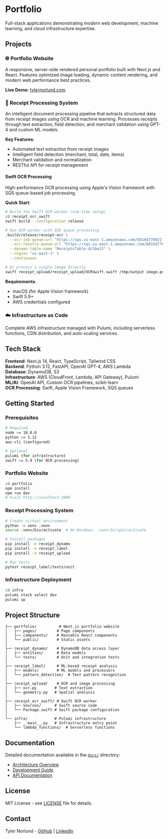 # Portfolio

Full-stack applications demonstrating modern web development, machine learning, and cloud infrastructure expertise.

## Projects

### 🌐 Portfolio Website
A responsive, server-side rendered personal portfolio built with Next.js and React. Features optimized image loading, dynamic content rendering, and modern web performance best practices.

**Live Demo**: [tylernorlund.com](https://tylernorlund.com)

### 🧾 Receipt Processing System  
An intelligent document processing pipeline that extracts structured data from receipt images using OCR and machine learning. Processes receipts through text extraction, field detection, and merchant validation using GPT-4 and custom ML models.

**Key Features**:
- Automated text extraction from receipt images
- Intelligent field detection (merchant, total, date, items)
- Merchant validation and normalization
- RESTful API for receipt management

#### Swift OCR Processing
High-performance OCR processing using Apple's Vision framework with SQS queue-based job processing.

**Quick Start**:
```bash
# Build the Swift OCR worker (one-time setup)
cd receipt_ocr_swift
swift build --configuration release

# Run OCR worker with SQS queue processing
.build/release/receipt-ocr \
  --ocr-job-queue-url "https://sqs.us-east-1.amazonaws.com/681647709217/upload-images-dev-ocr-queue" \
  --ocr-results-queue-url "https://sqs.us-east-1.amazonaws.com/681647709217/upload-images-dev-ocr-results-queue" \
  --dynamo-table-name "ReceiptsTable-dc5be22" \
  --region "us-east-1" \
  --continuous

# Or process a single image directly
swift receipt_upload/receipt_upload/OCRSwift.swift /tmp/output image.png
```

**Requirements**:
- macOS (for Apple Vision framework)
- Swift 5.9+
- AWS credentials configured

### ☁️ Infrastructure as Code
Complete AWS infrastructure managed with Pulumi, including serverless functions, CDN distribution, and auto-scaling services.

## Tech Stack

**Frontend**: Next.js 14, React, TypeScript, Tailwind CSS  
**Backend**: Python 3.12, FastAPI, OpenAI GPT-4, AWS Lambda  
**Database**: DynamoDB, S3  
**Infrastructure**: AWS (CloudFront, Lambda, API Gateway), Pulumi  
**ML/AI**: OpenAI API, Custom OCR pipelines, scikit-learn  
**OCR Processing**: Swift, Apple Vision Framework, SQS queues  

## Getting Started

### Prerequisites
```bash
# Required
node >= 18.0.0
python >= 3.12
aws-cli (configured)

# Optional
pulumi (for infrastructure)
swift >= 5.9 (for OCR processing)
```

### Portfolio Website

```bash
cd portfolio
npm install
npm run dev
# Visit http://localhost:3000
```

### Receipt Processing System

```bash
# Create virtual environment
python -m venv .venv
source .venv/bin/activate  # On Windows: .venv\Scripts\activate

# Install packages
pip install -e receipt_dynamo
pip install -e receipt_label
pip install -e receipt_upload

# Run tests
pytest receipt_label/tests/unit
```

### Infrastructure Deployment

```bash
cd infra
pulumi stack select dev
pulumi up
```

## Project Structure

```
├── portfolio/          # Next.js portfolio website
│   ├── pages/         # Page components
│   ├── components/    # Reusable React components
│   └── public/        # Static assets
│
├── receipt_dynamo/    # DynamoDB data access layer
│   ├── entities/      # Data models
│   └── tests/         # Unit and integration tests
│
├── receipt_label/     # ML-based receipt analysis
│   ├── models/        # ML models and processors
│   └── pattern_detection/  # Text pattern recognition
│
├── receipt_upload/    # OCR and image processing
│   ├── ocr.py        # Text extraction
│   └── geometry.py   # Spatial analysis
│
├── receipt_ocr_swift/ # Swift OCR worker
│   ├── Sources/      # Swift source code
│   └── Package.swift # Swift package configuration
│
└── infra/            # Pulumi infrastructure
    ├── __main__.py   # Infrastructure entry point
    └── lambda_functions/  # Serverless functions
```

## Documentation

Detailed documentation available in the [`docs/`](docs/) directory:
- [Architecture Overview](docs/architecture/overview.md)
- [Development Guide](docs/development/setup.md)
- [API Documentation](docs/api/)

## License

MIT License - see [LICENSE](LICENSE) file for details.

## Contact

Tyler Norlund - [GitHub](https://github.com/tnorlund) | [LinkedIn](https://www.linkedin.com/in/tyler-norlund/)